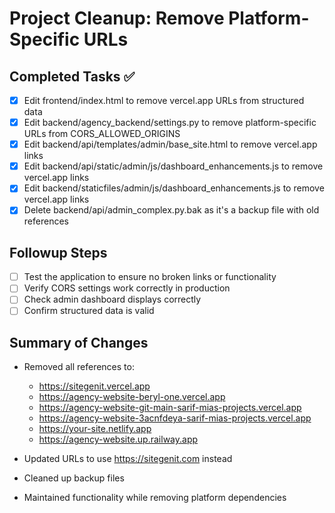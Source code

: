 # Project Cleanup: Remove Platform-Specific URLs

## Completed Tasks ✅

- [x] Edit frontend/index.html to remove vercel.app URLs from structured data
- [x] Edit backend/agency_backend/settings.py to remove platform-specific URLs from CORS_ALLOWED_ORIGINS
- [x] Edit backend/api/templates/admin/base_site.html to remove vercel.app links
- [x] Edit backend/api/static/admin/js/dashboard_enhancements.js to remove vercel.app links
- [x] Edit backend/staticfiles/admin/js/dashboard_enhancements.js to remove vercel.app links
- [x] Delete backend/api/admin_complex.py.bak as it's a backup file with old references

## Followup Steps

- [ ] Test the application to ensure no broken links or functionality
- [ ] Verify CORS settings work correctly in production
- [ ] Check admin dashboard displays correctly
- [ ] Confirm structured data is valid

## Summary of Changes

- Removed all references to:
  - https://sitegenit.vercel.app
  - https://agency-website-beryl-one.vercel.app
  - https://agency-website-git-main-sarif-mias-projects.vercel.app
  - https://agency-website-3acnfdeya-sarif-mias-projects.vercel.app
  - https://your-site.netlify.app
  - https://agency-website.up.railway.app

- Updated URLs to use https://sitegenit.com instead
- Cleaned up backup files
- Maintained functionality while removing platform dependencies
